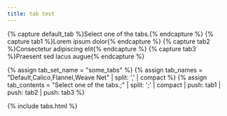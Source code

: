 ```yaml
---
title: tab test
---
```

{% capture default_tab %}Select one of the tabs.{% endcapture %}
{% capture tab1 %}Lorem ipsum dolor{% endcapture %}
{% capture tab2 %}Consectetur adipiscing elit{% endcapture %}
{% capture tab3 %}Praesent sed lacus augue{% endcapture %}

{% assign tab_set_name = "some_tabs" %}
{% assign tab_names = "Default,Calico,Flannel,Weave Net" | split: ',' | compact %}
{% assign tab_contents = "Select one of the tabs.;" | split: ';' | compact | push: tab1 | push: tab2 | push: tab3 %}

{% include tabs.html %}
